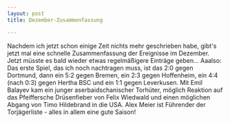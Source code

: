 ```yaml
---
layout: post
title: Dezember-Zusammenfassung

---
```


Nachdem ich jetzt schon einige Zeit nichts mehr geschrieben habe, gibt's jetzt mal eine schnelle Zusammenfassung der Ereignisse im Dezember. Jetzt müsste es bald wieder etwas regelmäßigere Einträge geben... Aaalso: Das erste Spiel, das ich noch nachtragen muss, ist das 2:0 gegen Dortmund, dann ein 5:2 gegen Bremen, ein 2:3 gegen Hoffenheim, ein 4:4 (nach 0:3) gegen Hertha BSC und ein 1:1 gegen Leverkusen. Mit Emil Balayev kam ein junger aserbaidschanischer Torhüter, möglich Reaktion auf das Pfeiffersche Drüsenfieber von Felix Wiedwald und einen möglichen Abgang von Timo Hildebrand in die USA. Alex Meier ist Führender der Torjägerliste - alles in allem eine gute Saison!


